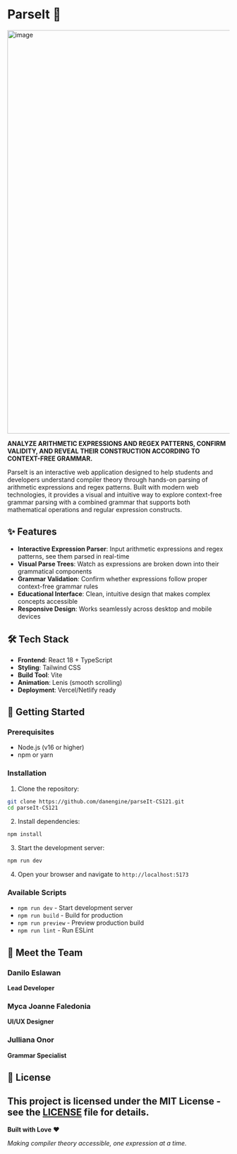 # ParseIt 🚀
<img width="1832" height="915" alt="image" src="https://github.com/user-attachments/assets/ae450fe3-0133-4011-a3c6-a07882b09b67" />

**ANALYZE ARITHMETIC EXPRESSIONS AND REGEX PATTERNS, CONFIRM VALIDITY, AND REVEAL THEIR CONSTRUCTION ACCORDING TO CONTEXT-FREE GRAMMAR.**

ParseIt is an interactive web application designed to help students and developers understand compiler theory through hands-on parsing of arithmetic expressions and regex patterns. Built with modern web technologies, it provides a visual and intuitive way to explore context-free grammar parsing with a combined grammar that supports both mathematical operations and regular expression constructs.

## ✨ Features

- **Interactive Expression Parser**: Input arithmetic expressions and regex patterns, see them parsed in real-time
- **Visual Parse Trees**: Watch as expressions are broken down into their grammatical components
- **Grammar Validation**: Confirm whether expressions follow proper context-free grammar rules
- **Educational Interface**: Clean, intuitive design that makes complex concepts accessible
- **Responsive Design**: Works seamlessly across desktop and mobile devices

## 🛠️ Tech Stack

- **Frontend**: React 18 + TypeScript
- **Styling**: Tailwind CSS
- **Build Tool**: Vite
- **Animation**: Lenis (smooth scrolling)
- **Deployment**: Vercel/Netlify ready

## 🚀 Getting Started

### Prerequisites

- Node.js (v16 or higher)
- npm or yarn

### Installation

1. Clone the repository:
```bash
git clone https://github.com/danengine/parseIt-CS121.git
cd parseIt-CS121
```

2. Install dependencies:
```bash
npm install
```

3. Start the development server:
```bash
npm run dev
```

4. Open your browser and navigate to `http://localhost:5173`

### Available Scripts

- `npm run dev` - Start development server
- `npm run build` - Build for production
- `npm run preview` - Preview production build
- `npm run lint` - Run ESLint

## 👥 Meet the Team

### Danilo Eslawan
**Lead Developer**

### Myca Joanne Faledonia
**UI/UX Designer**

### Julliana Onor
**Grammar Specialist**

## 📄 License

This project is licensed under the MIT License - see the [LICENSE](LICENSE) file for details.
---

**Built with Love** ❤️

*Making compiler theory accessible, one expression at a time.*